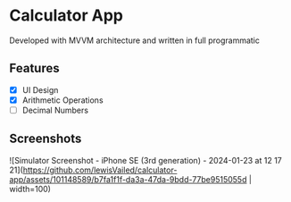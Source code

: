 # Calculator App
Developed with MVVM architecture and written in full programmatic

## Features
- [x] UI Design
- [x] Arithmetic Operations
- [ ] Decimal Numbers

## Screenshots


![Simulator Screenshot - iPhone SE (3rd generation) - 2024-01-23 at 12 17 21](https://github.com/lewisVailed/calculator-app/assets/101148589/b7fa1f1f-da3a-47da-9bdd-77be9515055d  | width=100)

